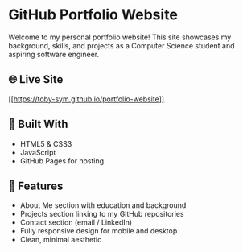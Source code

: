 # GitHub Portfolio Website

Welcome to my personal portfolio website! This site showcases my background, skills, and projects as a Computer Science student and aspiring software engineer.

## 🌐 Live Site

[[https://toby-sym.github.io/portfolio-website]]

## 🧰 Built With

- HTML5 & CSS3  
- JavaScript  
- GitHub Pages for hosting

## 📁 Features

- About Me section with education and background  
- Projects section linking to my GitHub repositories  
- Contact section (email / LinkedIn)  
- Fully responsive design for mobile and desktop  
- Clean, minimal aesthetic
